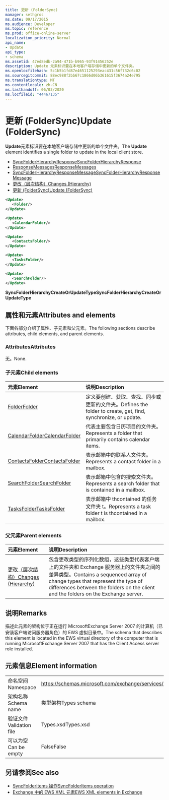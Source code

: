 ```yaml
---
title: 更新 (FolderSync)
manager: sethgros
ms.date: 09/17/2015
ms.audience: Developer
ms.topic: reference
ms.prod: office-online-server
localization_priority: Normal
api_name:
- Update
api_type:
- schema
ms.assetid: 47ed8edb-2a94-471b-b965-93f91456252e
description: Update 元素标识要在本地客户端存储中更新的单个文件夹。
ms.openlocfilehash: 5c1b5b1fd87e4651125293eac431c56f732c6c02
ms.sourcegitcommit: 88ec988f2bb67c1866d06b361615f3674a24e795
ms.translationtype: MT
ms.contentlocale: zh-CN
ms.lasthandoff: 06/03/2020
ms.locfileid: "44467135"
---
```

# <a name="update-foldersync"></a><span data-ttu-id="5e2e0-103">更新 (FolderSync)</span><span class="sxs-lookup"><span data-stu-id="5e2e0-103">Update (FolderSync)</span></span>

<span data-ttu-id="5e2e0-104">**Update**元素标识要在本地客户端存储中更新的单个文件夹。</span><span class="sxs-lookup"><span data-stu-id="5e2e0-104">The **Update** element identifies a single folder to update in the local client store.</span></span> 
  
- [<span data-ttu-id="5e2e0-105">SyncFolderHierarchyResponse</span><span class="sxs-lookup"><span data-stu-id="5e2e0-105">SyncFolderHierarchyResponse</span></span>](syncfolderhierarchyresponse.md) 
- [<span data-ttu-id="5e2e0-106">ResponseMessages</span><span class="sxs-lookup"><span data-stu-id="5e2e0-106">ResponseMessages</span></span>](responsemessages.md) 
- [<span data-ttu-id="5e2e0-107">SyncFolderHierarchyResponseMessage</span><span class="sxs-lookup"><span data-stu-id="5e2e0-107">SyncFolderHierarchyResponseMessage</span></span>](syncfolderhierarchyresponsemessage.md)  
- [<span data-ttu-id="5e2e0-108">更改（层次结构）</span><span class="sxs-lookup"><span data-stu-id="5e2e0-108">Changes (Hierarchy)</span></span>](changes-hierarchy.md) 
- [<span data-ttu-id="5e2e0-109">更新 (FolderSync)</span><span class="sxs-lookup"><span data-stu-id="5e2e0-109">Update (FolderSync)</span></span>](update-foldersync.md)
  
```xml
<Update>
   <Folder/>
</Update>
```

```xml
<Update>
   <CalendarFolder/>
</Update>
```

```xml
<Update>
   <ContactsFolder/>
</Update>
```

```xml
<Update>
   <TasksFolder/>
</Update>
```

```xml
<Update>
   <SearchFolder/>
</Update>
```

<span data-ttu-id="5e2e0-110">**SyncFolderHierarchyCreateOrUpdateType**</span><span class="sxs-lookup"><span data-stu-id="5e2e0-110">**SyncFolderHierarchyCreateOrUpdateType**</span></span>

## <a name="attributes-and-elements"></a><span data-ttu-id="5e2e0-111">属性和元素</span><span class="sxs-lookup"><span data-stu-id="5e2e0-111">Attributes and elements</span></span>

<span data-ttu-id="5e2e0-112">下面各部分介绍了属性、子元素和父元素。</span><span class="sxs-lookup"><span data-stu-id="5e2e0-112">The following sections describe attributes, child elements, and parent elements.</span></span>
  
### <a name="attributes"></a><span data-ttu-id="5e2e0-113">Attributes</span><span class="sxs-lookup"><span data-stu-id="5e2e0-113">Attributes</span></span>

<span data-ttu-id="5e2e0-114">无。</span><span class="sxs-lookup"><span data-stu-id="5e2e0-114">None.</span></span>
  
### <a name="child-elements"></a><span data-ttu-id="5e2e0-115">子元素</span><span class="sxs-lookup"><span data-stu-id="5e2e0-115">Child elements</span></span>

|<span data-ttu-id="5e2e0-116">**元素**</span><span class="sxs-lookup"><span data-stu-id="5e2e0-116">**Element**</span></span>|<span data-ttu-id="5e2e0-117">**说明**</span><span class="sxs-lookup"><span data-stu-id="5e2e0-117">**Description**</span></span>|
|:-----|:-----|
|[<span data-ttu-id="5e2e0-118">Folder</span><span class="sxs-lookup"><span data-stu-id="5e2e0-118">Folder</span></span>](folder.md) <br/> |<span data-ttu-id="5e2e0-119">定义要创建、获取、查找、同步或更新的文件夹。</span><span class="sxs-lookup"><span data-stu-id="5e2e0-119">Defines the folder to create, get, find, synchronize, or update.</span></span>  <br/> |
|[<span data-ttu-id="5e2e0-120">CalendarFolder</span><span class="sxs-lookup"><span data-stu-id="5e2e0-120">CalendarFolder</span></span>](calendarfolder.md) <br/> |<span data-ttu-id="5e2e0-121">代表主要包含日历项目的文件夹。</span><span class="sxs-lookup"><span data-stu-id="5e2e0-121">Represents a folder that primarily contains calendar items.</span></span>  <br/> |
|[<span data-ttu-id="5e2e0-122">ContactsFolder</span><span class="sxs-lookup"><span data-stu-id="5e2e0-122">ContactsFolder</span></span>](contactsfolder.md) <br/> |<span data-ttu-id="5e2e0-123">表示邮箱中的联系人文件夹。</span><span class="sxs-lookup"><span data-stu-id="5e2e0-123">Represents a contact folder in a mailbox.</span></span>  <br/> |
|[<span data-ttu-id="5e2e0-124">SearchFolder</span><span class="sxs-lookup"><span data-stu-id="5e2e0-124">SearchFolder</span></span>](searchfolder.md) <br/> |<span data-ttu-id="5e2e0-125">表示邮箱中包含的搜索文件夹。</span><span class="sxs-lookup"><span data-stu-id="5e2e0-125">Represents a search folder that is contained in a mailbox.</span></span>  <br/> |
|[<span data-ttu-id="5e2e0-126">TasksFolder</span><span class="sxs-lookup"><span data-stu-id="5e2e0-126">TasksFolder</span></span>](tasksfolder.md) <br/> |<span data-ttu-id="5e2e0-127">表示邮箱中 thcontained 的任务文件夹 t。</span><span class="sxs-lookup"><span data-stu-id="5e2e0-127">Represents a task folder t is thcontained in a mailbox.</span></span>  <br/> |
   
### <a name="parent-elements"></a><span data-ttu-id="5e2e0-128">父元素</span><span class="sxs-lookup"><span data-stu-id="5e2e0-128">Parent elements</span></span>

|<span data-ttu-id="5e2e0-129">**元素**</span><span class="sxs-lookup"><span data-stu-id="5e2e0-129">**Element**</span></span>|<span data-ttu-id="5e2e0-130">**说明**</span><span class="sxs-lookup"><span data-stu-id="5e2e0-130">**Description**</span></span>|
|:-----|:-----|
|[<span data-ttu-id="5e2e0-131">更改（层次结构）</span><span class="sxs-lookup"><span data-stu-id="5e2e0-131">Changes (Hierarchy)</span></span>](changes-hierarchy.md) <br/> |<span data-ttu-id="5e2e0-132">包含更改类型的序列化数组，这些类型代表客户端上的文件夹和 Exchange 服务器上的文件夹之间的差异类型。</span><span class="sxs-lookup"><span data-stu-id="5e2e0-132">Contains a sequenced array of change types that represent the type of differences between the folders on the client and the folders on the Exchange server.</span></span>  <br/> |
   
## <a name="remarks"></a><span data-ttu-id="5e2e0-133">说明</span><span class="sxs-lookup"><span data-stu-id="5e2e0-133">Remarks</span></span>

<span data-ttu-id="5e2e0-134">描述此元素的架构位于正在运行 MicrosoftExchange Server 2007 的计算机（已安装客户端访问服务器角色）的 EWS 虚拟目录中。</span><span class="sxs-lookup"><span data-stu-id="5e2e0-134">The schema that describes this element is located in the EWS virtual directory of the computer that is running MicrosoftExchange Server 2007 that has the Client Access server role installed.</span></span>
  
## <a name="element-information"></a><span data-ttu-id="5e2e0-135">元素信息</span><span class="sxs-lookup"><span data-stu-id="5e2e0-135">Element information</span></span>

|||
|:-----|:-----|
|<span data-ttu-id="5e2e0-136">命名空间</span><span class="sxs-lookup"><span data-stu-id="5e2e0-136">Namespace</span></span>  <br/> |https://schemas.microsoft.com/exchange/services/2006/types  <br/> |
|<span data-ttu-id="5e2e0-137">架构名称</span><span class="sxs-lookup"><span data-stu-id="5e2e0-137">Schema name</span></span>  <br/> |<span data-ttu-id="5e2e0-138">类型架构</span><span class="sxs-lookup"><span data-stu-id="5e2e0-138">Types schema</span></span>  <br/> |
|<span data-ttu-id="5e2e0-139">验证文件</span><span class="sxs-lookup"><span data-stu-id="5e2e0-139">Validation file</span></span>  <br/> |<span data-ttu-id="5e2e0-140">Types.xsd</span><span class="sxs-lookup"><span data-stu-id="5e2e0-140">Types.xsd</span></span>  <br/> |
|<span data-ttu-id="5e2e0-141">可以为空</span><span class="sxs-lookup"><span data-stu-id="5e2e0-141">Can be empty</span></span>  <br/> |<span data-ttu-id="5e2e0-142">False</span><span class="sxs-lookup"><span data-stu-id="5e2e0-142">False</span></span>  <br/> |
   
## <a name="see-also"></a><span data-ttu-id="5e2e0-143">另请参阅</span><span class="sxs-lookup"><span data-stu-id="5e2e0-143">See also</span></span>

- [<span data-ttu-id="5e2e0-144">SyncFolderItems 操作</span><span class="sxs-lookup"><span data-stu-id="5e2e0-144">SyncFolderItems operation</span></span>](syncfolderitems-operation.md)
- [<span data-ttu-id="5e2e0-145">Exchange 中的 EWS XML 元素</span><span class="sxs-lookup"><span data-stu-id="5e2e0-145">EWS XML elements in Exchange</span></span>](ews-xml-elements-in-exchange.md)

